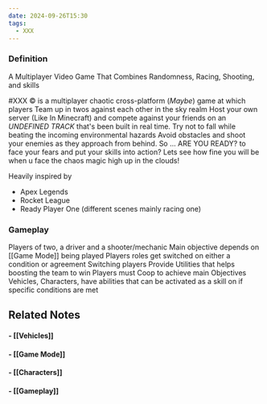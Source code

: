 ```yaml
---
date: 2024-09-26T15:30
tags:
  - XXX
---
```

### Definition
A Multiplayer Video Game That Combines Randomness, Racing, Shooting, and skills

#XXX ©️ is a multiplayer chaotic cross-platform (*Maybe*) game at which players Team up in twos against each other in the sky realm
Host your own server (Like In Minecraft) and compete against your friends on an *UNDEFINED TRACK* that's been built in real time. Try not to fall while beating the incoming environmental hazards
Avoid obstacles and shoot your enemies as they approach from behind. So ... ARE YOU READY? to face your fears and put your skills into action?
Lets see how fine you will be when u face the chaos magic high up in the clouds!

Heavily inspired by 
* Apex Legends
* Rocket League
* Ready Player One (different scenes mainly racing one)
### Gameplay
Players of two, a driver and a shooter/mechanic
    Main objective depends on [[Game Mode]] being played
	Players roles get switched on either a condition or agreement
	Switching players Provide Utilities that helps boosting the team to win
	Players must Coop to achieve main Objectives
	Vehicles, Characters, have abilities that can be activated as a skill on if specific conditions are met	


## Related Notes
#### -  [[Vehicles]]
#### - [[Game Mode]]
#### - [[Characters]]
#### - [[Gameplay]]
